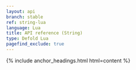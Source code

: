 ```yaml
---
layout: api
branch: stable
ref: string-lua
language: Lua
title: API reference (String)
type: Defold Lua
pagefind_exclude: true
---
```

{% include anchor_headings.html html=content %}